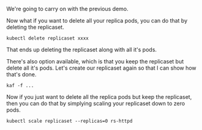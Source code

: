 We're going to carry on with the previous demo.

Now what if you want to delete all your replica pods, you can do that by deleting the replicaset.


```
kubectl delete replicaset xxxx
```

That ends up deleting the replicaset along with all it's pods.


There's also option available, which is that you keep the replicaset but delete all it's pods. Let's create our replicaset again so that I can show how that's done.

```
kaf -f ...
```

Now if you just want to delete all the replica pods but keep the replicaset, then you can do that by simplying scaling your replicaset down to zero pods.


```
kubectl scale replicaset --replicas=0 rs-httpd
```